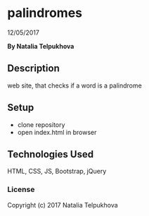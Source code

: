 # palindromes

12/05/2017

**By Natalia Telpukhova**

## Description

web site, that checks if a word is a palindrome

## Setup

* clone repository
* open index.html in browser

## Technologies Used

HTML, CSS, JS, Bootstrap, jQuery

### License

Copyright (c) 2017 Natalia Telpukhova
